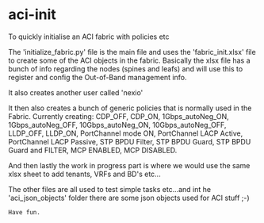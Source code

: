 # aci-init
To quickly initialise an ACI fabric with policies etc

The 'initialize_fabric.py' file is the main file and uses the 'fabric_init.xlsx' file to create some of the ACI objects in the fabric.
Basically the xlsx file has a bunch of info regarding the nodes (spines and leafs) and will use this to register and config the Out-of-Band management info.

It also creates another user called 'nexio'

It then also creates a bunch of generic policies that is normally used in the Fabric.
Currently creating:
   CDP_OFF,
   CDP_ON,
   1Gbps_autoNeg_ON,
   1Gbps_autoNeg_OFF,
   10Gbps_autoNeg_ON,
   10Gbps_autoNeg_OFF,
   LLDP_OFF,
   LLDP_ON,
   PortChannel mode ON,
   PortChannel LACP Active,
   PortChannel LACP Passive,
   STP BPDU Filter,
   STP BPDU Guard,
   STP BPDU Guard and FILTER,
   MCP ENABLED,
   MCP DISABLED.
   
   And then lastly the work in progress part is where we would use the same xlsx sheet to add tenants, VRFs and BD's etc...
   
   The other files are all used to test simple tasks etc...and int he 'aci_json_objects' folder there are some json objects used for ACI stuff ;-)
     
    Have fun.
